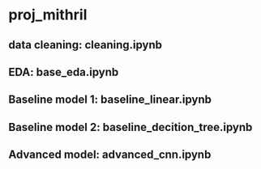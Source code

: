 # proj_mithril
## data cleaning: cleaning.ipynb
## EDA: base_eda.ipynb
## Baseline model 1: baseline_linear.ipynb
## Baseline model 2: baseline_decition_tree.ipynb
## Advanced model: advanced_cnn.ipynb
